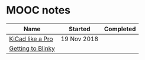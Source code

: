# MOOC notes

| Name | Started | Completed |
| ------ | ------ | ------ |
| [KiCad like a Pro](kicad-like-pro) | 19 Nov 2018 |
| [Getting to Blinky](getting-to-blinky) |
